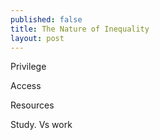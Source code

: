 ```yaml
---
published: false
title: The Nature of Inequality
layout: post
---
```

Privilege

Access

Resources

Study. Vs work